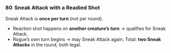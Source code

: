 ### 80 &nbsp;Sneak Attack with a Readied Shot

Sneak Attack is **once per turn** (not per round).
* Reaction shot happens on **another creature’s turn** → qualifies for Sneak Attack.
* Rogue’s own turn begins → may Sneak Attack again.
Total: **two Sneak Attacks** in the round, both legal.
